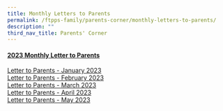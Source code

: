```yaml
---
title: Monthly Letters to Parents
permalink: /ftpps-family/parents-corner/monthly-letters-to-parents/
description: ""
third_nav_title: Parents' Corner
---
```

<h4><u>2023 Monthly Letter to Parents</u></h4>


[Letter to Parents - January 2023](/files%2FParents'%20Corner%2FLetter%20to%20Parents%2F2023/editMediaSettings/0123%20-%20Letter%20to%20Parents_Final.pdf)
<br>
[Letter to Parents - February 2023](/files/Parents'%20Corner/Letter%20to%20Parents/2023/0223%20-%20Letter%20to%20Parents%20(Final).pdf)
<br>
[Letter to Parents - March 2023](/files/Parents'%20Corner/Letter%20to%20Parents/2023/0323%20-%20Letter%20to%20Parents%20(Final).pdf)
<br>
[Letter to Parents - April 2023](/files/Parents'%20Corner/Letter%20to%20Parents/2023/0423-%20letter%20to%20parents%20(final).pdf)
<br>
[Letter to Parents - May 2023](/files/Parents'%20Corner/Letter%20to%20Parents/2023/0523%20-%20letter%20to%20parents%20(final).pdf)
<br>